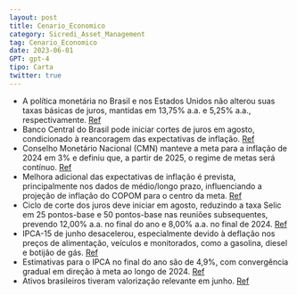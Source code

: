 ```yaml
---
layout: post
title: Cenario_Economico
category: Sicredi_Asset_Management
tag: Cenario_Economico
date: 2023-06-01
GPT: gpt-4
tipo: Carta
twitter: true
---
```


- A política monetária no Brasil e nos Estados Unidos não alterou suas taxas básicas de juros, mantidas em 13,75% a.a. e 5,25% a.a., respectivamente.
<a href="#" onclick="search_on_pdf('mantidas em 13,75% a.a. e 5,25% a.a., respectivamente.Diferentemente do último, que provavelmente e')">Ref</a>
- Banco Central do Brasil pode iniciar cortes de juros em agosto, condicionado à reancoragem das expectativas de inflação.
<a href="#" onclick="search_on_pdf('Segundo a ata publicado após a última decisão, a queda dosjuros, quando iniciada, deverá ocorrer de')">Ref</a>
- Conselho Monetário Nacional (CMN) manteve a meta para a inflação de 2024 em 3% e definiu que, a partir de 2025, o regime de metas será contínuo.
<a href="#" onclick="search_on_pdf('inflação e postergação do início do ciclo de cortes dos juros.Essa, entretanto, não foi a decisão d')">Ref</a>
- Melhora adicional das expectativas de inflação é prevista, principalmente nos dados de médio/longo prazo, influenciando a projeção de inflação do COPOM para o centro da meta.
<a href="#" onclick="search_on_pdf('básico com que trabalhamos. Antecipamos melhora adicionaldas expectativas de inflação, mais pronunc')">Ref</a>
- Ciclo de corte dos juros deve iniciar em agosto, reduzindo a taxa Selic em 25 pontos-base e 50 pontos-base nas reuniões subsequentes, prevendo 12,00% a.a. no final do ano e 8,00% a.a. no final de 2024.
<a href="#" onclick="search_on_pdf('base em agosto e 50 pontos-base nas reuniões subsequentes,encerrando o ano em 12,00% a.a. e 8,00% a')">Ref</a>
- IPCA-15 de junho desacelerou, especialmente devido à deflação nos preços de alimentação, veículos e monitorados, como a gasolina, diesel e botijão de gás.
<a href="#" onclick="search_on_pdf('IPCA de maio (de 0,23% para 0,04%), fundamentalmente,devido à deflação nos preços de alimentação no')">Ref</a>
- Estimativas para o IPCA no final do ano são de 4,9%, com convergência gradual em direção à meta ao longo de 2024. 
<a href="#" onclick="search_on_pdf('cenário o corte nos combustíveis recentemente anunciado pelaPetrobrás.Projetamos variação de 4,9% ')">Ref</a>
- Ativos brasileiros tiveram valorização relevante em junho.
<a href="#" onclick="search_on_pdf('Fonte: BloombergOs ativos brasileiros tiveram valorização relevante em junhoClassificação da infor')">Ref</a>
